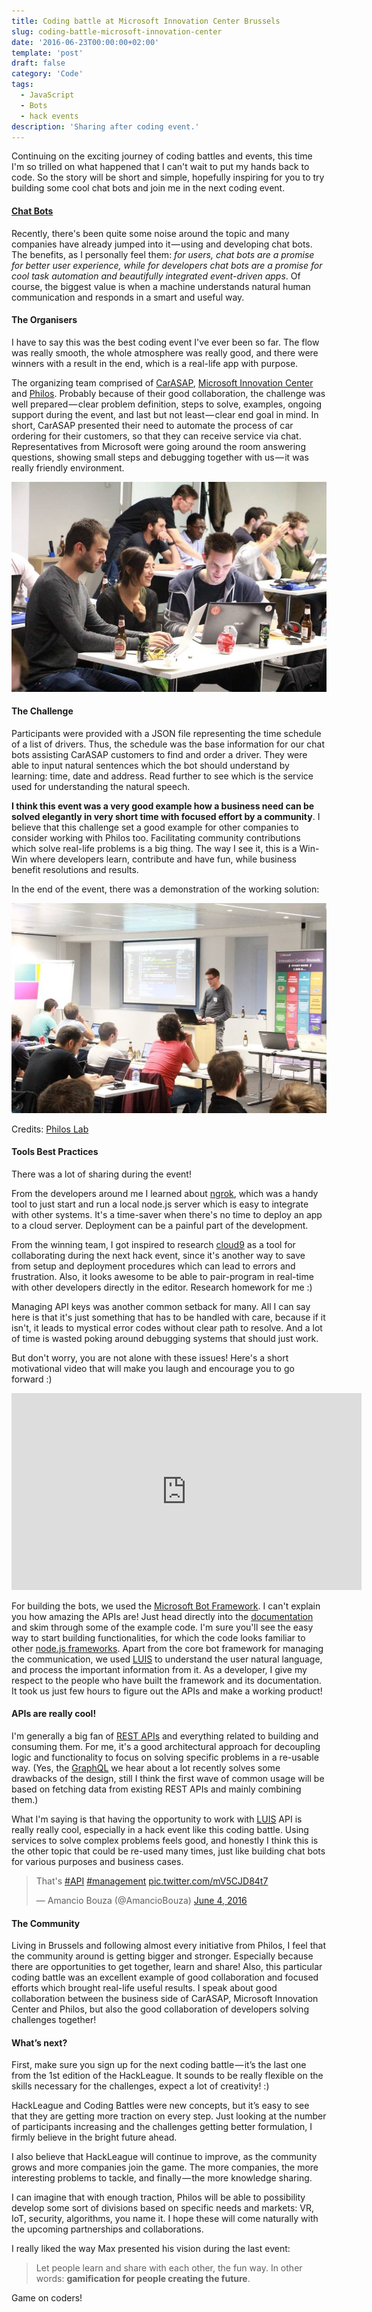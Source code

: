 ```yaml
---
title: Coding battle at Microsoft Innovation Center Brussels
slug: coding-battle-microsoft-innovation-center
date: '2016-06-23T00:00:00+02:00'
template: 'post'
draft: false
category: 'Code'
tags:
  - JavaScript
  - Bots
  - hack events
description: 'Sharing after coding event.'
---
```


Continuing on the exciting journey of coding battles and events, this time I'm so trilled on what happened that I can't wait to put my hands back to code. So the story will be short and simple, hopefully inspiring for you to try building some cool chat bots and join me in the next coding event.

#### [Chat Bots][1]

Recently, there's been quite some noise around the topic and many companies have already jumped into it — using and developing chat bots. The benefits, as I personally feel them: _for users, chat bots are a promise for better user experience, while for developers chat bots are a promise for cool task automation and beautifully integrated event-driven apps_. Of course, the biggest value is when a machine understands natural human communication and responds in a smart and useful way.

#### The Organisers

I have to say this was the best coding event I've ever been so far. The flow was really smooth, the whole atmosphere was really good, and there were winners with a result in the end, which is a real-life app with purpose.

The organizing team comprised of [CarASAP][2], [Microsoft Innovation Center][3] and [Philos][4]. Probably because of their good collaboration, the challenge was well prepared — clear problem definition, steps to solve, examples, ongoing support during the event, and last but not least — clear end goal in mind. In short, CarASAP presented their need to automate the process of car ordering for their customers, so that they can receive service via chat. Representatives from Microsoft were going around the room answering questions, showing small steps and debugging together with us — it was really friendly environment.

![Happy coding](/media/happy-coding.jpeg)

#### The Challenge

Participants were provided with a JSON file representing the time schedule of a list of drivers. Thus, the schedule was the base information for our chat bots assisting CarASAP customers to find and order a driver. They were able to input natural sentences which the bot should understand by learning: time, date and address. Read further to see which is the service used for understanding the natural speech.

**I think this event was a very good example how a business need can be solved elegantly in very short time with focused effort by a community**. I believe that this challenge set a good example for other companies to consider working with Philos too. Facilitating community contributions which solve real-life problems is a big thing. The way I see it, this is a Win-Win where developers learn, contribute and have fun, while business benefit resolutions and results.

In the end of the event, there was a demonstration of the working solution:

![Demoing the app](/media/demoing-the-app.jpeg)

Credits: [Philos Lab][6]

#### Tools Best Practices

There was a lot of sharing during the event!

From the developers around me I learned about [ngrok][8], which was a handy tool to just start and run a local node.js server which is easy to integrate with other systems. It's a time-saver when there's no time to deploy an app to a cloud server. Deployment can be a painful part of the development.

From the winning team, I got inspired to research [cloud9][9] as a tool for collaborating during the next hack event, since it's another way to save from setup and deployment procedures which can lead to errors and frustration. Also, it looks awesome to be able to pair-program in real-time with other developers directly in the editor. Research homework for me :)

Managing API keys was another common setback for many. All I can say here is that it's just something that has to be handled with care, because if it isn't, it leads to mystical error codes without clear path to resolve. And a lot of time is wasted poking around debugging systems that should just work.

But don't worry, you are not alone with these issues! Here's a short motivational video that will make you laugh and encourage you to go forward :)

<iframe title="Video about Pair Programming a Facebook Messenger Bot" width="560" height="315" src="https://www.youtube.com/embed/zFO1cRr5-qY?rel=0" frameborder="0" allowfullscreen></iframe>

For building the bots, we used the [Microsoft Bot Framework][10]. I can't explain you how amazing the APIs are! Just head directly into the [documentation][11] and skim through some of the example code. I'm sure you'll see the easy way to start building functionalities, for which the code looks familiar to other [node.js frameworks][12]. Apart from the core bot framework for managing the communication, we used [LUIS][13] to understand the user natural language, and process the important information from it. As a developer, I give my respect to the people who have built the framework and its documentation. It took us just few hours to figure out the APIs and make a working product!

#### APIs are really cool!

I'm generally a big fan of [REST APIs][14] and everything related to building and consuming them. For me, it's a good architectural approach for decoupling logic and functionality to focus on solving specific problems in a re-usable way. (Yes, the [GraphQL][15] we hear about a lot recently solves some drawbacks of the design, still I think the first wave of common usage will be based on fetching data from existing REST APIs and mainly combining them.)

What I'm saying is that having the opportunity to work with [LUIS][16] API is really really cool, especially in a hack event like this coding battle. Using services to solve complex problems feels good, and honestly I think this is the other topic that could be re-used many times, just like building chat bots for various purposes and business cases.

<blockquote class="twitter-tweet" data-lang="en"><p lang="en" dir="ltr">That&#39;s <a href="https://twitter.com/hashtag/API?src=hash">#API</a> <a href="https://twitter.com/hashtag/management?src=hash">#management</a> <a href="https://t.co/mV5CJD84t7">pic.twitter.com/mV5CJD84t7</a></p>&mdash; Amancio Bouza (@AmancioBouza) <a href="https://twitter.com/AmancioBouza/status/738993707140190208">June 4, 2016</a></blockquote>
<script async src="//platform.twitter.com/widgets.js" charset="utf-8"></script>

#### The Community

Living in Brussels and following almost every initiative from Philos, I feel that the community around is getting bigger and stronger. Especially because there are opportunities to get together, learn and share! Also, this particular coding battle was an excellent example of good collaboration and focused efforts which brought real-life useful results. I speak about good collaboration between the business side of CarASAP, Microsoft Innovation Center and Philos, but also the good collaboration of developers solving challenges together!

#### What’s next?

First, make sure you sign up for the next coding battle — it’s the last one from the 1st edition of the HackLeague. It sounds to be really flexible on the skills necessary for the challenges, expect a lot of creativity! :)

HackLeague and Coding Battles were new concepts, but it’s easy to see that they are getting more traction on every step. Just looking at the number of participants increasing and the challenges getting better formulation, I firmly believe in the bright future ahead.

I also believe that HackLeague will continue to improve, as the community grows and more companies join the game. The more companies, the more interesting problems to tackle, and finally — the more knowledge sharing.

I can imagine that with enough traction, Philos will be able to possibility develop some sort of divisions based on specific needs and markets: VR, IoT, security, algorithms, you name it. I hope these will come naturally with the upcoming partnerships and collaborations.

I really liked the way Max presented his vision during the last event:

> Let people learn and share with each other, the fun way. In other words: **gamification for people creating the future**.

Game on coders!

[1]: https://en.wikipedia.org/wiki/Chatbot
[2]: http://www.carasap.be/en/
[3]: http://www.mic-brussels.be/en/home/
[4]: https://www.philos.io/
[5]: https://cdn-images-1.medium.com/max/800/1*ZVk4GCCCk6zithaBa8I3-Q.jpeg
[6]: https://www.facebook.com/philos.io/
[7]: https://cdn-images-1.medium.com/max/800/1*7OYP5OSbEVuKgF4eIs9Xcw.jpeg
[8]: https://ngrok.com/
[9]: https://c9.io/
[10]: https://dev.botframework.com/
[11]: http://docs.botframework.com/builder/node/overview/#navtitle
[12]: http://loopback.io/resources/#compare
[13]: https://www.luis.ai/
[14]: https://en.wikipedia.org/wiki/Representational_state_transfer
[15]: http://graphql.org/
[16]: http://docs.botframework.com/builder/node/dialogs/LuisDialog/
